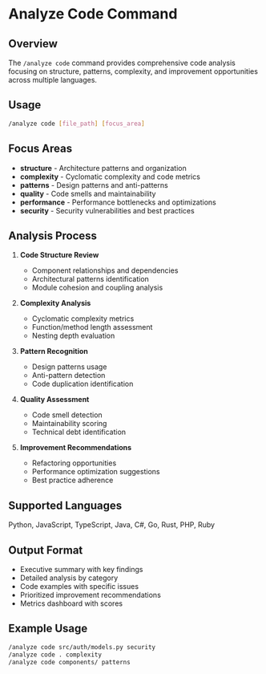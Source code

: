 # Analyze Code Command

## Overview
The `/analyze code` command provides comprehensive code analysis focusing on structure, patterns, complexity, and improvement opportunities across multiple languages.

## Usage
```bash
/analyze code [file_path] [focus_area]
```

## Focus Areas
- **structure** - Architecture patterns and organization
- **complexity** - Cyclomatic complexity and code metrics  
- **patterns** - Design patterns and anti-patterns
- **quality** - Code smells and maintainability
- **performance** - Performance bottlenecks and optimizations
- **security** - Security vulnerabilities and best practices

## Analysis Process
1. **Code Structure Review**
   - Component relationships and dependencies
   - Architectural patterns identification
   - Module cohesion and coupling analysis

2. **Complexity Analysis**
   - Cyclomatic complexity metrics
   - Function/method length assessment
   - Nesting depth evaluation

3. **Pattern Recognition**
   - Design patterns usage
   - Anti-pattern detection
   - Code duplication identification

4. **Quality Assessment**
   - Code smell detection
   - Maintainability scoring
   - Technical debt identification

5. **Improvement Recommendations**
   - Refactoring opportunities
   - Performance optimization suggestions
   - Best practice adherence

## Supported Languages
Python, JavaScript, TypeScript, Java, C#, Go, Rust, PHP, Ruby

## Output Format
- Executive summary with key findings
- Detailed analysis by category
- Code examples with specific issues
- Prioritized improvement recommendations
- Metrics dashboard with scores

## Example Usage
```bash
/analyze code src/auth/models.py security
/analyze code . complexity
/analyze code components/ patterns
```